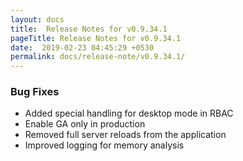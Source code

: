 ```yaml
---
layout: docs
title:  Release Notes for v0.9.34.1
pageTitle: Release Notes for v0.9.34.1
date:  2019-02-23 04:45:29 +0530
permalink: docs/release-note/v0.9.34.1/
---
```

### Bug Fixes

- Added special handling for desktop mode in RBAC
- Enable GA only in production
- Removed full server reloads from the application
- Improved logging for memory analysis
